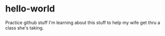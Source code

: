 # hello-world
Practice github stuff
I'm learning about this stuff to help my wife get thru a class she's taking.
